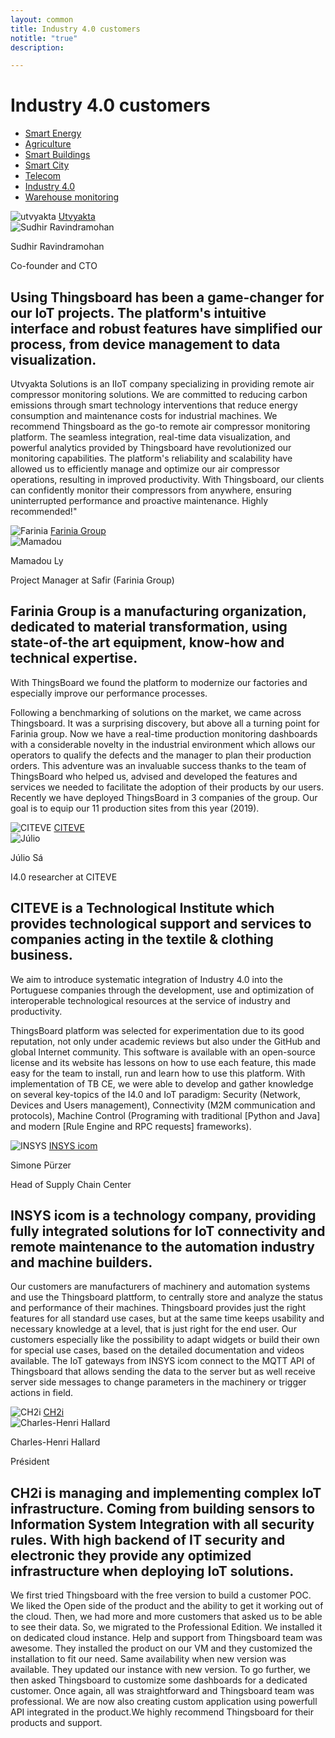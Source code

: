 ```yaml
---
layout: common
title: Industry 4.0 customers
notitle: "true"
description:

---
```


<h1 class="mainTitle industry-4">Industry 4.0 customers</h1>

<nav class="customers-nav">
    <ul>
        <li>
            <a href="/industries/smart-energy/">Smart Energy</a>
        </li>
        <li>
            <a href="/industries/agriculture/">Agriculture</a>
        </li>
        <li>
            <a href="/industries/smart-buildings/">Smart Buildings</a>
        </li>
        <li>
            <a href="/industries/smart-city/">Smart City</a>
        </li>
        <li>
            <a href="/industries/telecom/">Telecom</a>
        </li>
        <li>
            <a href="/industries/industry40/" class="active">Industry 4.0</a>
        </li>
        <li>
            <a href="/industries/warehouse-monitoring/">Warehouse monitoring</a>
        </li>
    </ul>
</nav>

<div class="customer-block">
    <div class="customer-company">
        <img class="customer-logo" src="https://img.thingsboard.io/customers/utvyakta-logo.png" alt="utvyakta">
        <a class="outlink" href="https://utvyakta.com/" alt="Utvyakta"> Utvyakta </a>
    </div>
    <div class="customer-content">
        <div class="person-container">
            <img class="person-logo" src="https://img.thingsboard.io/customers/sudhir-ravindramohan.png" alt="Sudhir Ravindramohan">
            <div class="person-title">
                <p class="person-name"> Sudhir Ravindramohan </p>
                <p class="person-position"> Co-founder and CTO </p>
            </div>
        </div>
        <h2>
            Using Thingsboard has been a game-changer for our IoT projects. The platform's intuitive interface and robust features have simplified our process, from device management to data visualization.
        </h2>
        <p>
            Utvyakta Solutions is an IIoT company specializing in providing remote air compressor monitoring solutions. We are committed to reducing carbon emissions through smart technology interventions that reduce energy consumption and maintenance costs for industrial machines. We recommend Thingsboard as the go-to remote air compressor monitoring platform. The seamless integration, real-time data visualization, and powerful analytics provided by Thingsboard have revolutionized our monitoring capabilities. The platform's reliability and scalability have allowed us to efficiently manage and optimize our air compressor operations, resulting in improved productivity. With Thingsboard, our clients can confidently monitor their compressors from anywhere, ensuring uninterrupted performance and proactive maintenance. Highly recommended!"
        </p>
    </div>
</div>

<div class="customer-block">
    <div class="customer-company">
        <img class="customer-logo" src="https://img.thingsboard.io/customers/Farinia.png" alt="Farinia">
        <a class="outlink" href="https://www.farinia.com/" alt="Farinia Group"> Farinia Group </a>
    </div>
    <div class="customer-content">
        <div class="person-container">
            <img class="person-logo" src="https://img.thingsboard.io/customers/Mamadou.png" alt="Mamadou">
            <div class="person-title">
                <p class="person-name"> Mamadou Ly </p>
                <p class="person-position"> Project Manager at Safir (Farinia Group) </p>
            </div>
        </div>
        <h2>
            Farinia Group is a manufacturing organization, dedicated to material transformation, using state-of-the art equipment, know-how and technical expertise.
        </h2>
        <p>
            With ThingsBoard we found the platform to modernize our factories and especially improve our performance processes.
        </p>
        <p>
            Following a benchmarking of solutions on the market, we came across Thingsboard. It was a surprising discovery, but above all a turning point for Farinia group. Now we have a real-time production monitoring dashboards with a considerable novelty in the industrial environment which allows our operators to qualify the defects and the manager to plan their production orders. This adventure was an invaluable success thanks to the team of ThingsBoard who helped us, advised and developed the features and services we needed to facilitate the adoption of their products by our users. Recently we have deployed ThingsBoard in 3 companies of the group. Our goal is to equip our 11 production sites from this year (2019).
        </p>
    </div>
</div>

<div class="customer-block">
    <div class="customer-company">
        <img class="customer-logo" src="https://img.thingsboard.io/customers/citeve.png" alt="CITEVE">
        <a class="outlink" href="https://www.citeve.pt/" alt="CITEVE"> CITEVE </a>
    </div>
    <div class="customer-content">
        <div class="person-container">
            <img class="person-logo" src="https://img.thingsboard.io/customers/julio.jpg" alt="Júlio">
            <div class="person-title">
                <p class="person-name"> Júlio Sá </p>
                <p class="person-position"> I4.0 researcher at CITEVE </p>
            </div>
        </div>
        <h2>
            CITEVE is a Technological Institute which provides technological support and services to companies acting in the textile & clothing business.
        </h2>
        <p>
            We aim to introduce systematic integration of Industry 4.0 into the Portuguese companies through the development, use and optimization of interoperable technological resources at the service of industry and productivity.
        </p>
        <p>
            ThingsBoard platform was selected for experimentation due to its good reputation, not only under academic reviews but also under the GitHub and global Internet community. This software is available with an open-source license and its website has lessons on how to use each feature, this made easy for the team to install, run and learn how to use this platform. With implementation of TB CE, we were able to develop and gather knowledge on several key-topics of the I4.0 and IoT paradigm: Security (Network, Devices and Users management), Connectivity (M2M communication and protocols), Machine Control (Programing with traditional [Python and Java] and modern [Rule Engine and RPC requests] frameworks).
        </p>
    </div>
</div>

<div class="customer-block">
    <div class="customer-company">
        <img class="customer-logo" src="https://img.thingsboard.io/customers/insystec.jpg" alt="INSYS">
        <a class="outlink" href="https://www.insys-tec.de/" alt="INSYS icom"> INSYS icom </a>
    </div>
    <div class="customer-content">
        <div class="person-container">
            <div class="person-title">
                <p class="person-name"> Simone Pürzer </p>
                <p class="person-position"> Head of Supply Chain Center </p>
            </div>
        </div>
        <h2>
            INSYS icom is a technology company, providing fully integrated solutions for IoT connectivity and remote maintenance to the automation industry and machine builders.
        </h2>
        <p>
            Our customers are manufacturers of machinery and automation systems and use the Thingsboard plattform, to centrally store and analyze the status and performance of their machines. Thingsboard provides just the right features for all standard use cases, but at the same time keeps usability and necessary knowledge at a level, that is just right for the end user. Our customers especially like the possibility to adapt widgets or build their own for special use cases, based on the detailed documentation and videos available. The IoT gateways from INSYS icom connect to the MQTT API of Thingsboard that allows sending the data to the server but as well receive server side messages to change parameters in the machinery or trigger actions in field.
        </p>
    </div>
</div>

<div class="customer-block">
    <div class="customer-company">
        <img class="customer-logo" src="https://img.thingsboard.io/customers/ch2i.jpg" alt="CH2i">
        <a class="outlink" href="https://ch2i.eu/" alt="CH2i"> CH2i </a>
    </div>
    <div class="customer-content">
        <div class="person-container">
            <img class="person-logo" src="https://img.thingsboard.io/customers/charles-henri.jpg" alt="Charles-Henri Hallard">
            <div class="person-title">
                <p class="person-name"> Charles-Henri Hallard </p>
                <p class="person-position"> Président </p>
            </div>
        </div>
        <h2>
            CH2i is managing and implementing complex IoT infrastructure. Coming from building sensors to Information System Integration with all security rules. With high backend of IT security and electronic they provide any optimized infrastructure when deploying IoT solutions.
        </h2>
        <p>
            We first tried Thingsboard with the free version to build a customer POC. We liked the Open side of the product and the ability to get it working out of the cloud. Then, we had more and more customers that asked us to be able to see their data. So, we migrated to the Professional Edition. We installed it on dedicated cloud instance. Help and support from Thingsboard team was awesome. They installed the product on our VM and they customized the installation to fit our need. Same availability when new version was available. They updated our instance with new version. To go further, we then asked Thingsboard to customize some dashboards for a dedicated customer. Once again, all was straightforward and Thingsboard team was professional. We are now also creating custom application using powerfull API integrated in the product.We highly recommend Thingsboard for their products and support.
        </p>
    </div>
</div>

